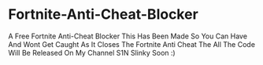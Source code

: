 # Fortnite-Anti-Cheat-Blocker
A Free Fortnite Anti-Cheat Blocker This Has Been Made So You Can Have And Wont Get Caught As It Closes The Fortnite Anti Cheat The All The Code Will Be Released On My Channel S1N Slinky Soon :)
